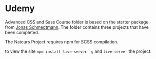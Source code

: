 # Udemy

Advanced CSS and Sass Course folder is based on the starter package from [Jonas Schmedtmann](https://github.com/jonasschmedtmann/advanced-css-course). The folder contains three projects that have been completed.

The Natours Project requires npm for SCSS compilation. 

to view the site `npm install live-server -g` and `live-server` the project.